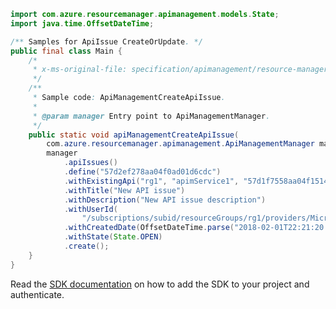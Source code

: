 ```java
import com.azure.resourcemanager.apimanagement.models.State;
import java.time.OffsetDateTime;

/** Samples for ApiIssue CreateOrUpdate. */
public final class Main {
    /*
     * x-ms-original-file: specification/apimanagement/resource-manager/Microsoft.ApiManagement/stable/2021-08-01/examples/ApiManagementCreateApiIssue.json
     */
    /**
     * Sample code: ApiManagementCreateApiIssue.
     *
     * @param manager Entry point to ApiManagementManager.
     */
    public static void apiManagementCreateApiIssue(
        com.azure.resourcemanager.apimanagement.ApiManagementManager manager) {
        manager
            .apiIssues()
            .define("57d2ef278aa04f0ad01d6cdc")
            .withExistingApi("rg1", "apimService1", "57d1f7558aa04f15146d9d8a")
            .withTitle("New API issue")
            .withDescription("New API issue description")
            .withUserId(
                "/subscriptions/subid/resourceGroups/rg1/providers/Microsoft.ApiManagement/service/apimService1/users/1")
            .withCreatedDate(OffsetDateTime.parse("2018-02-01T22:21:20.467Z"))
            .withState(State.OPEN)
            .create();
    }
}
```

Read the [SDK documentation](https://github.com/Azure/azure-sdk-for-java/blob/azure-resourcemanager-apimanagement_1.0.0-beta.3/sdk/apimanagement/azure-resourcemanager-apimanagement/README.md) on how to add the SDK to your project and authenticate.

